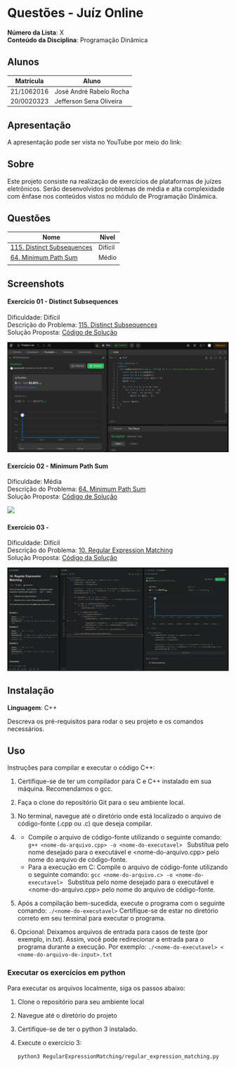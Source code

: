 # Questões - Juíz Online

**Número da Lista**: X<br>
**Conteúdo da Disciplina**: Programação Dinâmica<br>

## Alunos

| Matrícula  | Aluno                               |
| ---------- | ----------------------------------- |
| 21/1062016 | José André Rabelo Rocha |
| 20/0020323 | Jefferson Sena Oliveira         |

## Apresentação
A apresentação pode ser vista no YouTube por meio do link: 

## Sobre

Este projeto consiste na realização de exercícios de plataformas de juízes eletrônicos. Serão desenvolvidos problemas de média e alta
complexidade com ênfase nos conteúdos vistos no módulo de Programação Dinâmica. 

## Questões

| Nome                                                                                                                                        | Nível   |
| ------------------------------------------------------------------------------------------------------------------------------------------- | ------- |
| [115. Distinct Subsequences](https://leetcode.com/problems/distinct-subsequences/?envType=problem-list-v2&envId=dynamic-programming)                                                 | Difícil |
| [64. Minimum Path Sum](https://leetcode.com/problems/minimum-path-sum/description/?envType=problem-list-v2&envId=dynamic-programming)     | Médio   |
|      |    |


## Screenshots

#### Exercício 01 - Distinct Subsequences

Dificuldade: Difícil <br>
Descrição do Problema: [115. Distinct Subsequences](https://leetcode.com/problems/distinct-subsequences/?envType=problem-list-v2&envId=dynamic-programming)  <br>
Solução Proposta: [Código de Solução](https://github.com/projeto-de-algoritmos-2024/ProgramacaoDinamica_Questoes_JuizOnline/blob/master/Distinct%20Subsequences/distinct_subsequences.cpp)  

![Exercício_1](assets/distinctsub.png)

#### Exercício 02 - Minimum Path Sum

Dificuldade: Média <br>
Descrição do Problema: [64. Minimum Path Sum](https://leetcode.com/problems/minimum-path-sum/description/?envType=problem-list-v2&envId=dynamic-programming) <br>
Solução Proposta: [Código de Solução](https://github.com/projeto-de-algoritmos-2024/ProgramacaoDinamica_Questoes_JuizOnline/blob/master/Minimum%20Path%20Sum/minimum_path_sum.cpp)  

![ ]()

#### Exercício 03 - 

Dificuldade:  Difícil<br>
Descrição do Problema: [10. Regular Expression Matching](https://leetcode.com/problems/regular-expression-matching/description/?envType=problem-list-v2&envId=dynamic-programming) <br>
Solução Proposta: [Código da Solução](https://github.com/projeto-de-algoritmos-2024/ProgramacaoDinamica_Questoes_JuizOnline)

![Resolução](/assets/regular_expression.png)

## Instalação

**Linguagem**: C++ <br>
<!-- **Framework**: (caso exista)<br> -->
Descreva os pré-requisitos para rodar o seu projeto e os comandos necessários.

## Uso

Instruções para compilar e executar o código C++:

1. Certifique-se de ter um compilador para C e C++ instalado em sua máquina. Recomendamos o gcc.

2. Faça o clone do repositório Git para o seu ambiente local.

3. No terminal, navegue até o diretório onde está localizado o arquivo de código-fonte (.cpp ou .c) que deseja compilar.

4. - Compile o arquivo de código-fonte utilizando o seguinte comando:
```g++ <nome-do-arquivo.cpp> -o <nome-do-executavel> ```
Substitua <nome-do-executavel> pelo nome desejado para o executável e <nome-do-arquivo.cpp> pelo nome do arquivo de código-fonte.
    - Para a execução em C: Compile o arquivo de código-fonte utilizando o seguinte comando:
```gcc <nome-do-arquivo.c> -o <nome-do-executavel> ```
Substitua <nome-do-executavel> pelo nome desejado para o executável e <nome-do-arquivo.cpp> pelo nome do arquivo de código-fonte.

5. Após a compilação bem-sucedida, execute o programa com o seguinte comando:
```./<nome-do-executavel>```
Certifique-se de estar no diretório correto em seu terminal para executar o programa.

6. Opcional: Deixamos arquivos de entrada para casos de teste (por exemplo, in.txt). Assim, você pode redirecionar a entrada para o programa durante a execução. Por exemplo:
```./<nome-do-executavel> < <nome-do-arquivo-de-input>.txt```

### Executar os exercícios em python

Para executar os arquivos localmente, siga os passos abaixo:

1. Clone o repositório para seu ambiente local

2. Navegue até o diretório do projeto

3. Certifique-se de ter o python 3 instalado.

4. Execute o exercício 3:

    ```bash
    python3 RegularExpressionMatching/regular_expression_matching.py
   ```


<!--## Outros

Quaisquer outras informações sobre seu projeto podem ser descritas abaixo.

-->
